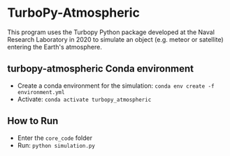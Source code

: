 # TurboPy-Atmospheric

This program uses the Turbopy Python package developed at the Naval Research Laboratory in 2020 to simulate an object (e.g. meteor or satellite) entering the Earth's atmosphere.

turbopy-atmospheric Conda environment
-------------------------------------
- Create a conda environment for the simulation: `conda env create -f environment.yml`
- Activate: `conda activate turbopy_atmospheric`

How to Run
----------
- Enter the `core_code` folder
- Run: `python simulation.py`
